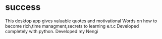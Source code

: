# success
This desktop app gives valuable quotes and motivational
Words on how to become rich,time managment,secrets to learning e.t.c
Developed completely with python.
Developed my Nengi

